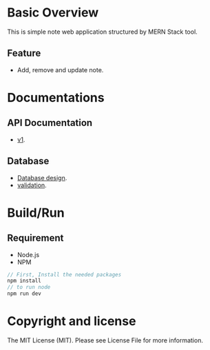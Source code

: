# Basic Overview
This is simple note web application structured by MERN Stack tool.

## Feature
- Add, remove and update note.

# Documentations
## API Documentation
- [v1](https://keepmindv1.docs.apiary.io/#).

## Database
- [Database design](https://docs.google.com/document/d/1OJPxYx5wDiiT387RjAhCSYfIrFj1GbDk_62PXTMAmUI/edit?usp=sharing).
- [validation](https://docs.google.com/document/d/1DH_Bfyz0fCdvSgTR-hmatZCBBRkjVGbxlRTYVJKR15M/edit?usp=sharing).
# Build/Run
## Requirement
- Node.js
- NPM

```js
// First, Install the needed packages
npm install
// to run node
npm run dev
```

# Copyright and license
The MIT License (MIT). Please see License File for more information.
